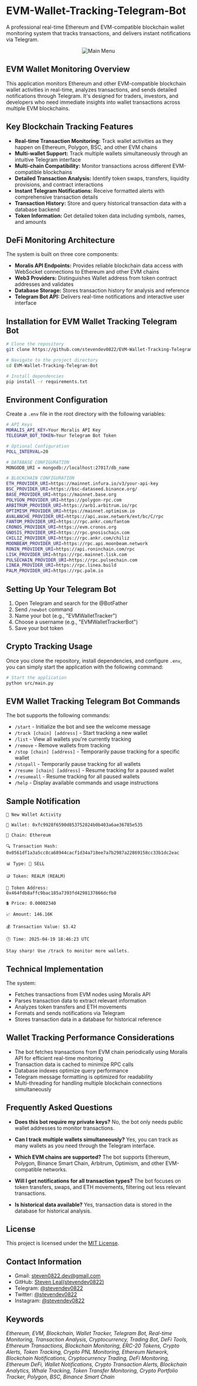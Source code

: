 # EVM-Wallet-Tracking-Telegram-Bot

A professional real-time Ethereum and EVM-compatible blockchain wallet monitoring system that tracks transactions, and delivers instant notifications via Telegram.

<p align="center">
  <img src="https://github.com/stevendev0822/EVM-Wallet-Tracking-Telegram-Bot-Portfolio/blob/main/EVM%20Wallet%20Tracking%20Bot.gif" alt="Main Menu">
</p>

## EVM Wallet Monitoring Overview

This application monitors Ethereum and other EVM-compatible blockchain wallet activities in real-time, analyzes transactions, and sends detailed notifications through Telegram. It's designed for traders, investors, and developers who need immediate insights into wallet transactions across multiple EVM blockchains.

## Key Blockchain Tracking Features

- **Real-time Transaction Monitoring:** Track wallet activities as they happen on Ethereum, Polygon, BSC, and other EVM chains
- **Multi-wallet Support:** Track multiple wallets simultaneously through an intuitive Telegram interface
- **Multi-chain Compatibility:** Monitor transactions across different EVM-compatible blockchains
- **Detailed Transaction Analysis:** Identify token swaps, transfers, liquidity provisions, and contract interactions
- **Instant Telegram Notifications:** Receive formatted alerts with comprehensive transaction details
- **Transaction History:** Store and query historical transaction data with a database backend
- **Token Information:** Get detailed token data including symbols, names, and amounts

## DeFi Monitoring Architecture

The system is built on three core components:
- **Moralis API Endpoints:** Provides reliable blockchain data access with WebSocket connections to Ethereum and other EVM chains
- **Web3 Providers:** Distinguishes Wallet address from token contract addresses and validates 
- **Database Storage:** Stores transaction history for analysis and reference
- **Telegram Bot API:** Delivers real-time notifications and interactive user interface

## Installation for EVM Wallet Tracking Telegram Bot

```bash
# Clone the repository
git clone https://github.com/stevendev0822/EVM-Wallet-Tracking-Telegram-Bot.git

# Navigate to the project directory
cd EVM-Wallet-Tracking-Telegram-Bot

# Install dependencies
pip install -r requirements.txt
```

## Environment Configuration

Create a `.env` file in the root directory with the following variables:

```bash
# API Keys
MORALIS_API_KEY=Your Moralis API Key
TELEGRAM_BOT_TOKEN=Your Telegram Bot Token

# Optional Configuration
POLL_INTERVAL=20

# DATABASE CONFIGURATION
MONGODB_URI = mongodb://localhost:27017/db_name

# BLOCKCHAIN CONFIGURATION
ETH_PROVIDER_URI=https://mainnet.infura.io/v3/your-api-key
BSC_PROVIDER_URI=https://bsc-dataseed.binance.org/
BASE_PROVIDER_URI=https://mainnet.base.org
POLYGON_PROVIDER_URI=https://polygon-rpc.com
ARBITRUM_PROVIDER_URI=https://arb1.arbitrum.io/rpc
OPTIMISM_PROVIDER_URI=https://mainnet.optimism.io
AVALANCHE_PROVIDER_URI=https://api.avax.network/ext/bc/C/rpc
FANTOM_PROVIDER_URI=https://rpc.ankr.com/fantom
CRONOS_PROVIDER_URI=https://evm.cronos.org
GNOSIS_PROVIDER_URI=https://rpc.gnosischain.com
CHILIZ_PROVIDER_URI=https://rpc.ankr.com/chiliz
MOONBEAM_PROVIDER_URI=https://rpc.api.moonbeam.network
RONIN_PROVIDER_URI=https://api.roninchain.com/rpc
LISK_PROVIDER_URI=https://rpc.mainnet.lisk.com
PULSECHAIN_PROVIDER_URI=https://rpc.pulsechain.com
LINEA_PROVIDER_URI=https://rpc.linea.build
PALM_PROVIDER_URI=https://rpc.palm.io
```

## Setting Up Your Telegram Bot

1. Open Telegram and search for the @BotFather
2. Send `/newbot` command
3. Name your bot (e.g., "EVMWalletTracker")
4. Choose a username (e.g., "EVMWalletTrackerBot")
5. Save your bot token

## Crypto Tracking Usage

Once you clone the repository, install dependencies, and configure `.env`, you can simply start the application with the following command:

```bash
# Start the application
python src/main.py
```

## EVM Wallet Tracking Telegram Bot Commands

The bot supports the following commands:
- `/start` - Initialize the bot and see the welcome message
- `/track [chain] [address]` - Start tracking a new wallet
- `/list` - View all wallets you're currently tracking
- `/remove` - Remove wallets from tracking
- `/stop [chain] [address]` - Temporarily pause tracking for a specific wallet
- `/stopall` - Temporarily pause tracking for all wallets
- `/resume [chain] [address]` - Resume tracking for a paused wallet
- `/resumeall` - Resume tracking for all paused wallets 
- `/help` - Display available commands and usage instructions


## Sample Notification

```
🔔 New Wallet Activity

👛 Wallet: 0xfc9928f6590d853752824b0b403a6ae36785e535

🔗 Chain: Ethereum

🔍 Transaction Hash:
0x0561df1a3a5cc8ca68944cacf1d34a718ee7a7b2987a22869158cc33b1dc2eac

📊 Type: 🔴 SELL

🪙 Token: REALM (REALM)

📝 Token Address:
0x464fdb8affc9bac185a7393fd4298137866dcfb8

💲 Price: 0.00002340

📈 Amount: 146.16K

💰 Transaction Value: $3.42

🕒 Time: 2025-04-19 18:46:23 UTC

Stay sharp! Use /track to monitor more wallets.
```

## Technical Implementation

The system:
- Fetches transactions from EVM nodes using Moralis API
- Parses transaction data to extract relevant information
- Analyzes token transfers and ETH movements
- Formats and sends notifications via Telegram
- Stores transaction data in a database for historical reference

## Wallet Tracking Performance Considerations

- The bot fetches transactions from EVM chain periodically using Moralis API for efficient real-time monitoring
- Transaction data is cached to minimize RPC calls
- Database indexes optimize query performance
- Telegram message formatting is optimized for readability
- Multi-threading for handling multiple blockchain connections simultaneously

## Frequently Asked Questions

- **Does this bot require my private keys?**
  No, the bot only needs public wallet addresses to monitor transactions.

- **Can I track multiple wallets simultaneously?**
  Yes, you can track as many wallets as you need through the Telegram interface.

- **Which EVM chains are supported?**
  The bot supports Ethereum, Polygon, Binance Smart Chain, Arbitrum, Optimism, and other EVM-compatible networks.

- **Will I get notifications for all transaction types?**
  The bot focuses on token transfers, swaps, and ETH movements, filtering out less relevant transactions.

- **Is historical data available?**
  Yes, transaction data is stored in the database for historical analysis.

## License

This project is licensed under the [MIT License](./LICENSE).

## Contact Information

- Gmail: [steven0822.dev@gmail.com](mailto:steven0822.dev@gmail.com)
- GitHub: [Steven Leal(stevendev0822)](https://github.com/stevendev0822)
- Telegram: [@stevendev0822](https://t.me/stevendev0822)
- Twitter: [@stevendev0822](https://twitter.com/stevendev0822)
- Instagram: [@stevendev0822](https://www.instagram.com/stevendev0822/)

## Keywords

*Ethereum, EVM, Blockchain, Wallet Tracker, Telegram Bot, Real-time Monitoring, Transaction Analysis, Cryptocurrency, Trading Bot, DeFi Tools, Ethereum Transactions, Blockchain Monitoring, ERC-20 Tokens, Crypto Alerts, Token Tracking, Crypto PNL Monitoring, Ethereum Network, Blockchain Notifications, Cryptocurrency Trading, DeFi Monitoring, Ethereum DeFi, Wallet Notifications, Crypto Transaction Alerts, Blockchain Analytics, Whale Tracking, Token Transfer Monitoring, Crypto Portfolio Tracker, Polygon, BSC, Binance Smart Chain*
